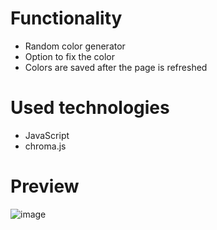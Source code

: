 # Functionality
- Random color generator
- Option to fix the color
- Сolors are saved after the page is refreshed

# Used technologies
-  JavaScript
-  chroma.js

# Preview
![image](https://github.com/AlexeyAbramovich/colors/assets/74393859/4cb2ad33-77c9-4adc-8870-af0cc9329630)

